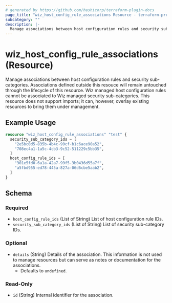 ```yaml
---
# generated by https://github.com/hashicorp/terraform-plugin-docs
page_title: "wiz_host_config_rule_associations Resource - terraform-provider-wiz"
subcategory: ""
description: |-
  Manage associations between host configuration rules and security sub-categories. Associations defined outside this resouce will remain untouched through the lifecycle of this resource. Wiz managed host configuration rules cannot be associated to Wiz managed security sub-categories. This resource does not support imports; it can, however, overlay existing resources to bring them under management.
---
```


# wiz_host_config_rule_associations (Resource)

Manage associations between host configuration rules and security sub-categories. Associations defined outside this resouce will remain untouched through the lifecycle of this resource. Wiz managed host configuration rules cannot be associated to Wiz managed security sub-categories. This resource does not support imports; it can, however, overlay existing resources to bring them under management.

## Example Usage

```terraform
resource "wiz_host_config_rule_associations" "test" {
  security_sub_category_ids = [
    "2e5bc0d5-835b-4b4c-99cf-b1c6ace90a52",
    "708ec4a1-1a5c-4cb3-9c52-511229c5bb35",
  ]
  host_config_rule_ids = [
    "301e5fd0-6a1a-42a7-99f5-3b0436d55a7f",
    "a5fbd955-ed78-445a-827a-06d6cbe5aab2",
  ]
}
```

<!-- schema generated by tfplugindocs -->
## Schema

### Required

- `host_config_rule_ids` (List of String) List of host configuration rule IDs.
- `security_sub_category_ids` (List of String) List of security sub-category IDs.

### Optional

- `details` (String) Details of the association. This information is not used to manage resources but can serve as notes or documentation for the associations.
    - Defaults to `undefined`.

### Read-Only

- `id` (String) Internal identifier for the association.
